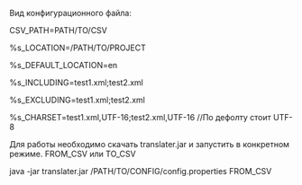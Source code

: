 Вид конфигурационного файла:

CSV_PATH=PATH/TO/CSV

%s_LOCATION=/PATH/TO/PROJECT

%s_DEFAULT_LOCATION=en

%s_INCLUDING=test1.xml;test2.xml

%s_EXCLUDING=test1.xml;test2.xml

%s_CHARSET=test1.xml,UTF-16;test2.xml,UTF-16 //По дефолту стоит UTF-8

Для работы необходимо скачать translater.jar и запустить в конкретном режиме. FROM_CSV или TO_CSV

java -jar translater.jar /PATH/TO/CONFIG/config.properties FROM_CSV

